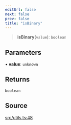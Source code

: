 ```yaml
---
editUrl: false
next: false
prev: false
title: "isBinary"
---
```


> **isBinary**(`value`): `boolean`

## Parameters

• **value**: `unknown`

## Returns

`boolean`

## Source

[src/utils.ts:48](https://github.com/eddienubes/sagetest/blob/a9c79c9/src/utils.ts#L48)
